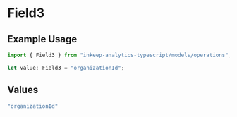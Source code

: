 # Field3

## Example Usage

```typescript
import { Field3 } from "inkeep-analytics-typescript/models/operations";

let value: Field3 = "organizationId";
```

## Values

```typescript
"organizationId"
```